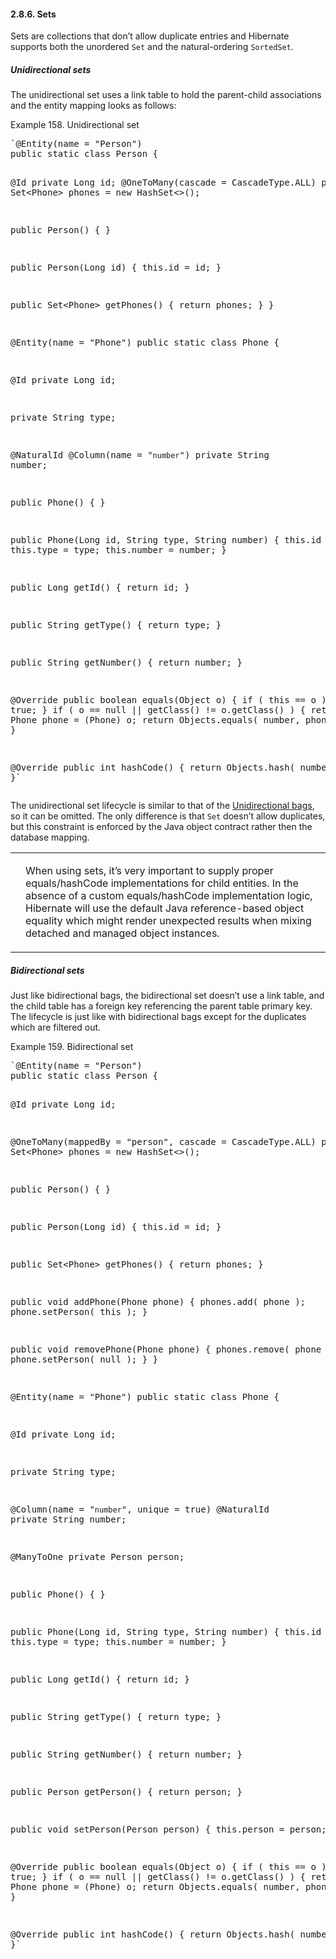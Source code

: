 #### 2.8.6. Sets

<div class="paragraph">

Sets are collections that don&#8217;t allow duplicate entries and Hibernate supports both the unordered `Set` and the natural-ordering `SortedSet`.

</div>
<div class="sect4">

##### Unidirectional sets

<div class="paragraph">

The unidirectional set uses a link table to hold the parent-child associations and the entity mapping looks as follows:

</div>
<div id="collections-unidirectional-set-example" class="exampleblock">
<div class="title">Example 158. Unidirectional set</div>
<div class="content">
<div class="listingblock">
<div class="content">
<pre class="prettyprint highlight">`@Entity(name = "Person")
public static class Person {

@Id
private Long id;
@OneToMany(cascade = CascadeType.ALL)
private Set&lt;Phone&gt; phones = new HashSet&lt;&gt;();

public Person() {
}

public Person(Long id) {
this.id = id;
}

public Set&lt;Phone&gt; getPhones() {
return phones;
}
}

@Entity(name = "Phone")
public static class Phone {

@Id
private Long id;

private String type;

@NaturalId
@Column(name = "`number`")
private String number;

public Phone() {
}

public Phone(Long id, String type, String number) {
this.id = id;
this.type = type;
this.number = number;
}

public Long getId() {
return id;
}

public String getType() {
return type;
}

public String getNumber() {
return number;
}

@Override
public boolean equals(Object o) {
if ( this == o ) {
return true;
}
if ( o == null || getClass() != o.getClass() ) {
return false;
}
Phone phone = (Phone) o;
return Objects.equals( number, phone.number );
}

@Override
public int hashCode() {
return Objects.hash( number );
}
}`</pre>
</div>
</div>
</div>
</div>
<div class="paragraph">

The unidirectional set lifecycle is similar to that of the [Unidirectional bags](#collections-unidirectional-bag), so it can be omitted.
The only difference is that `Set` doesn&#8217;t allow duplicates, but this constraint is enforced by the Java object contract rather then the database mapping.

</div>
<div class="admonitionblock note">
<table>
<tr>
<td class="icon">

</td>
<td class="content">
<div class="paragraph">

When using sets, it&#8217;s very important to supply proper equals/hashCode implementations for child entities.
In the absence of a custom equals/hashCode implementation logic, Hibernate will use the default Java reference-based object equality which might render unexpected results when mixing detached and managed object instances.

</div>
</td>
</tr>
</table>
</div>
</div>
<div class="sect4">

##### Bidirectional sets

<div class="paragraph">

Just like bidirectional bags, the bidirectional set doesn&#8217;t use a link table, and the child table has a foreign key referencing the parent table primary key.
The lifecycle is just like with bidirectional bags except for the duplicates which are filtered out.

</div>
<div id="collections-bidirectional-set-example" class="exampleblock">
<div class="title">Example 159. Bidirectional set</div>
<div class="content">
<div class="listingblock">
<div class="content">
<pre class="prettyprint highlight">`@Entity(name = "Person")
public static class Person {

@Id
private Long id;

@OneToMany(mappedBy = "person", cascade = CascadeType.ALL)
private Set&lt;Phone&gt; phones = new HashSet&lt;&gt;();

public Person() {
}

public Person(Long id) {
this.id = id;
}

public Set&lt;Phone&gt; getPhones() {
return phones;
}

public void addPhone(Phone phone) {
phones.add( phone );
phone.setPerson( this );
}

public void removePhone(Phone phone) {
phones.remove( phone );
phone.setPerson( null );
}
}

@Entity(name = "Phone")
public static class Phone {

@Id
private Long id;

private String type;

@Column(name = "`number`", unique = true)
@NaturalId
private String number;

@ManyToOne
private Person person;

public Phone() {
}

public Phone(Long id, String type, String number) {
this.id = id;
this.type = type;
this.number = number;
}

public Long getId() {
return id;
}

public String getType() {
return type;
}

public String getNumber() {
return number;
}

public Person getPerson() {
return person;
}

public void setPerson(Person person) {
this.person = person;
}

@Override
public boolean equals(Object o) {
if ( this == o ) {
return true;
}
if ( o == null || getClass() != o.getClass() ) {
return false;
}
Phone phone = (Phone) o;
return Objects.equals( number, phone.number );
}

@Override
public int hashCode() {
return Objects.hash( number );
}
}`</pre>
</div>
</div>
</div>
</div>
</div>
</div>
<div class="sect3">